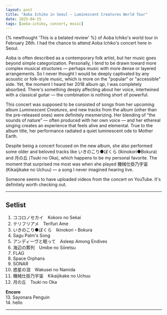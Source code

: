 ```yaml
---
layout: post
title: "Aoba Ichiko in Seoul — Luminescent Creatures World Tour"
date: 2025-04-15
tags: [aoba-ichiko, concert, music]
---
```


{% newthought 'This is a belated review' %} of Aoba Ichiko's world tour in February 26th. I had the chance to attend Aoba Ichiko's concert here in Seoul.

Aoba is often described as a contemporary folk artist, but her music goes beyond simple categorization. Personally, I tend to be drawn toward more complex musical structures — perhaps music with more dense or layered arrangements. So I never thought I would be deeply captivated by any acoustic or folk-style music, which is more on the "popular" or "accessible" side. Yet, the moment I heard her 2018 album *qp*, I was completely absorbed. There's something deeply affecting about her voice, intertwined with a classical guitar — the combination is nothing short of powerful.

This concert was supposed to be consisted of songs from her upcoming album *Luminescent Creatures*, and new tracks from the album (other than the pre-released ones) were definitely mesmerizing. Her blending of “the sounds of nature” — often produced with her own voice — and her ethereal singing creates an experience that feels alive and elemental. True to the album title, her performance radiated a quiet luminescent ode to Mother Earth.

Despite being a concert focused on the new album, she also performed some older and beloved tracks like いきのこり●ぼくら (Ikinokori●Bokura) and 月の丘 (Tsuki no Oka), which happens to be my personal favorite. The moment that surprised me most was when she played 機械仕掛乃宇宙 (Kikaijikake no Uchuu) — a song I never imagined hearing live. 

Someone seems to have uploaded videos from the concert on YouTube. It's definitely worth checking out.

---

## Setlist

1. ココロノセカイ　Kokoro no Sekai  
2. テリフリアメ　Terifuri Ame  
3. いきのこり●ぼくら　Ikinokori・Bokura  
4. Sagu Palm's Song  
5. アンディーヴと眠って　Asleep Among Endives  
6. 海辺の葬列　Umibe no Sōretsu  
7. FLAG  
8. Space Orphans  
9. SONAR  
10. 惑星の泪　Wakusei no Namida  
11. 機械仕掛乃宇宙　Kikaijikake no Uchuu  
12. 月の丘　Tsuki no Oka  

**Encore**  
13. Sayonara Penguin  
14. hello  

---